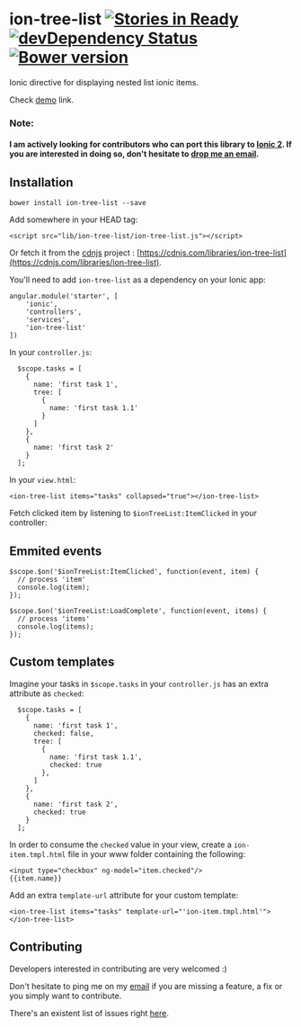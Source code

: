 # ion-tree-list [![Stories in Ready](https://badge.waffle.io/fer/ion-tree-list.png?label=ready&title=Ready)](https://waffle.io/fer/ion-tree-list)  [![devDependency Status](https://david-dm.org/fer/ion-tree-list/dev-status.svg?style=flat)](https://david-dm.org/fer/ion-tree-list#info=devDependencies) [![Bower version](https://badge.fury.io/bo/ion-tree-list.svg)](http://badge.fury.io/bo/ion-tree-list)

Ionic directive for displaying nested list ionic items.

Check [demo](http://fer.github.io/ion-tree-list/) link.

### Note:
#### I am actively looking for contributors who can port this library to [Ionic 2](http://ionic.io/2). If you are interested in doing so, don't hesitate to [drop me an email](mailto:fer+github@ferqwerty.com).

## Installation

```
bower install ion-tree-list --save
```

Add somewhere in your HEAD tag:

```
<script src="lib/ion-tree-list/ion-tree-list.js"></script>
```

Or fetch it from the [cdnjs](https://cdnjs.com/about) project : [https://cdnjs.com/libraries/ion-tree-list](https://cdnjs.com/libraries/ion-tree-list).

You'll need to add ```ion-tree-list``` as a dependency on your Ionic app:

```
angular.module('starter', [
    'ionic', 
    'controllers', 
    'services', 
    'ion-tree-list'
])
```

In your ```controller.js```:

```
  $scope.tasks = [
    {
      name: 'first task 1',
      tree: [
        {
          name: 'first task 1.1'
        }
      ]
    },
    {
      name: 'first task 2'
    }
  ];    
```


In your ```view.html```:

```
<ion-tree-list items="tasks" collapsed="true"></ion-tree-list>
```

Fetch clicked item by listening to ```$ionTreeList:ItemClicked``` in your controller:

## Emmited events

```
$scope.$on('$ionTreeList:ItemClicked', function(event, item) {
  // process 'item'
  console.log(item);
});

$scope.$on('$ionTreeList:LoadComplete', function(event, items) {
  // process 'items'
  console.log(items);
});
```

## Custom templates

Imagine your tasks in ```$scope.tasks``` in your ```controller.js``` has an extra attribute as ```checked```:

```
  $scope.tasks = [
    {
      name: 'first task 1',
      checked: false,
      tree: [
        {
          name: 'first task 1.1',
          checked: true
        },
      ]
    },
    {
      name: 'first task 2',
      checked: true
    }
  ];
```

In order to consume the ```checked``` value in your view, create a ```ion-item.tmpl.html``` file in 
your www folder containing the following:

```
<input type="checkbox" ng-model="item.checked"/>
{{item.name}}
```

Add an extra ```template-url``` attribute for your custom template:
 
```
<ion-tree-list items="tasks" template-url="'ion-item.tmpl.html'"></ion-tree-list>
```

## Contributing

Developers interested in contributing are very welcomed :)

Don't hesitate to ping me on my [email](mailto:fer@ferqwerty.com) if you are missing a feature, a fix or you simply want to contribute.

There's an existent list of issues right [here](https://github.com/fer/ion-tree-list/issues).
